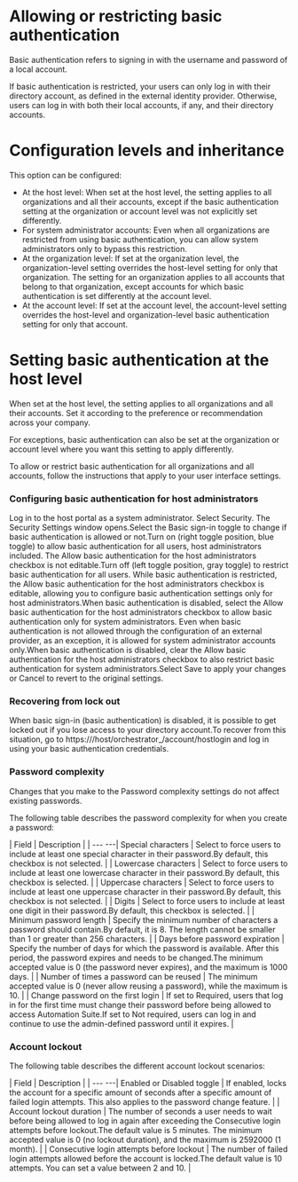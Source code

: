﻿# Allowing or restricting basic authentication

Basic authentication refers to signing in with the username and password of a local account.

If basic authentication is restricted, your users can only log in with their directory account, as defined in the external identity provider. Otherwise, users can log in with both their local accounts, if any, and their directory accounts.

# Configuration levels and inheritance

This option can be configured:

* At the host level: When set at the host level, the setting applies to all organizations and all their accounts, except if the basic authentication setting at the organization or account level was not explicitly set differently.
* For system administrator accounts: Even when all organizations are restricted from using basic authentication, you can allow system administrators only to bypass this restriction.
* At the organization level: If set at the organization level, the organization-level setting overrides the host-level setting for only that organization. The setting for an organization applies to all accounts that belong to that organization, except accounts for which basic authentication is set differently at the account level.
* At the account level: If set at the account level, the account-level setting overrides the host-level and organization-level basic authentication setting for only that account.

# Setting basic authentication at the host level

When set at the host level, the setting applies to all organizations and all their accounts. Set it according to the preference or recommendation across your company.

For exceptions, basic authentication can also be set at the organization or account level where you want this setting to apply differently.

To allow or restrict basic authentication for all organizations and all accounts, follow the instructions that apply to your user interface settings.

### Configuring basic authentication for host administrators

Log in to the host portal as a system administrator. Select Security. The Security Settings window opens.Select the Basic sign-in toggle to change if basic authentication is allowed or not.Turn on (right toggle position, blue toggle) to allow basic authentication for all users, host administrators included. The Allow basic authentication for the host administrators checkbox is not editable.Turn off (left toggle position, gray toggle) to restrict basic authentication for all users. While basic authentication is restricted, the Allow basic authentication for the host administrators checkbox is editable, allowing you to configure basic authentication settings only for host administrators.When basic authentication is disabled, select the Allow basic authentication for the host administrators checkbox to allow basic authentication only for system administrators. Even when basic authentication is not allowed through the configuration of an external provider, as an exception, it is allowed for system administrator accounts only.When basic authentication is disabled, clear the Allow basic authentication for the host administrators checkbox to also restrict basic authentication for system administrators.Select Save to apply your changes or Cancel to revert to the original settings.


### Recovering from lock out

When basic sign-in (basic authentication) is disabled, it is possible to get locked out if you lose access to your directory account.To recover from this situation, go to https://<FQDN>/host/orchestrator_/account/hostlogin and log in using your basic authentication credentials.


### Password complexity

Changes that you make to the Password complexity settings do not affect existing passwords.

The following table describes the password complexity for when you create a password:


| Field | Description |
| --- ---| Special characters | Select to force users to include at least one special character in their password.By default, this checkbox is not selected. |
| Lowercase characters | Select to force users to include at least one lowercase character in their password.By default, this checkbox is selected. |
| Uppercase characters | Select to force users to include at least one uppercase character in their password.By default, this checkbox is not selected. |
| Digits | Select to force users to include at least one digit in their password.By default, this checkbox is selected. |
| Minimum password length | Specify the minimum number of characters a password should contain.By default, it is 8. The length cannot be smaller than 1 or greater than 256 characters. |
| Days before password expiration | Specify the number of days for which the password is available. After this period, the password expires and needs to be changed.The minimum accepted value is 0 (the password never expires), and the maximum is 1000 days. |
| Number of times a password can be reused | The minimum accepted value is 0 (never allow reusing a password), while the maximum is 10. |
| Change password on the first login | If set to Required, users that log in for the first time must change their password before being allowed to access Automation Suite.If set to Not required, users can log in and continue to use the admin-defined password until it expires. |


### Account lockout

The following table describes the different account lockout scenarios:


| Field | Description |
| --- ---| Enabled or Disabled toggle | If enabled, locks the account for a specific amount of seconds after a specific amount of failed login attempts. This also applies to the password change feature. |
| Account lockout duration | The number of seconds a user needs to wait before being allowed to log in again after exceeding the Consecutive login attempts before lockout.The default value is 5 minutes. The minimum accepted value is 0 (no lockout duration), and the maximum is 2592000 (1 month). |
| Consecutive login attempts before lockout | The number of failed login attempts allowed before the account is locked.The default value is 10 attempts. You can set a value between 2 and 10. |

